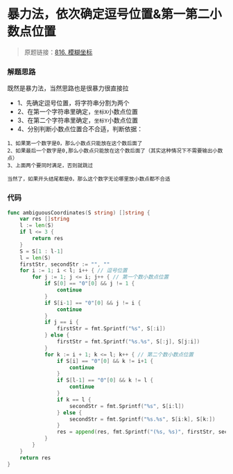 # 暴力法，依次确定逗号位置&第一第二小数点位置
> 原题链接：[816. 模糊坐标](https://leetcode-cn.com/problems/ambiguous-coordinates/)


### 解题思路
既然是暴力法，当然思路也是很暴力很直接拉
* 1、先确定逗号位置，将字符串分割为两个
* 2、在第一个字符串里确定，``坐标X``小数点位置
* 3、在第二个字符串里确定，``坐标Y``小数点位置
* 4、分别判断小数点位置合不合适，判断依据：
```
1、如果第一个数字是0，那么小数点只能放在这个数后面了
2、如果最后一个数字是0,那么小数点只能放在这个数后面了（其实这种情况下不需要输出小数点）
3、上面两个要同时满足，否则就跳过

当然了，如果开头结尾都是0，那么这个数字无论哪里放小数点都不合适
```

### 代码

```go
func ambiguousCoordinates(S string) []string {
	var res []string
	l := len(S)
	if l <= 3 {
		return res
	}
	S = S[1 : l-1]
	l = len(S)
	firstStr, secondStr := "", ""
	for i := 1; i < l; i++ { // 逗号位置
		for j := 1; j <= i; j++ { // 第一个数小数点位置
			if S[0] == "0"[0] && j != 1 {
				continue
			}
			if S[i-1] == "0"[0] && j != i {
				continue
			}
			if j == i {
				firstStr = fmt.Sprintf("%s", S[:i])
			} else {
				firstStr = fmt.Sprintf("%s.%s", S[:j], S[j:i])
			}
			for k := i + 1; k <= l; k++ { // 第二个数小数点位置
				if S[i] == "0"[0] && k != i+1 {
					continue
				}
				if S[l-1] == "0"[0] && k != l {
					continue
				}
				if k == l {
					secondStr = fmt.Sprintf("%s", S[i:l])
				} else {
					secondStr = fmt.Sprintf("%s.%s", S[i:k], S[k:])
				}
				res = append(res, fmt.Sprintf("(%s, %s)", firstStr, secondStr))
			}
		}
	}
	return res
}
```
